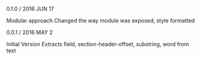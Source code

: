 0.1.0 / 2016 JUN 17

Modular approach
Changed the way module was exposed, style formatted


0.0.1 / 2016 MAY 2

Initial Version
Extracts field, section-header-offset, substring, word from text